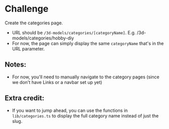 Challenge
=========
Create the categories page.
- URL should be `/3d-models/categories/[categoryName]`. E.g. /3d-models/categories/hobby-diy
- For now, the page can simply display the same `categoryName` that's in
  the URL parameter.

## Notes:
- For now, you'll need to manually navigate to the category pages (since
  we don't have Links or a navbar set up yet)

## Extra credit:
- If you want to jump ahead, you can use the functions in `lib/categories.ts`
  to display the full category name instead of just the slug.